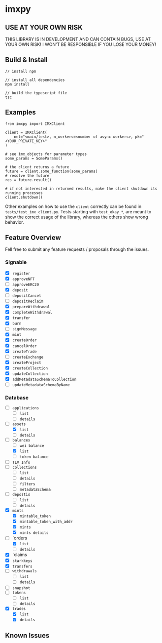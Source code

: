 # imxpy

## USE AT YOUR OWN RISK

THIS LIBRARY IS IN DEVELOPMENT AND CAN CONTAIN BUGS, USE AT YOUR OWN RISK! I WON'T BE RESPONSIBLE IF YOU LOSE YOUR MONEY!

## Build & Install

    // install npm

    // install all dependencies
    npm install

    // build the typescript file
    tsc

## Examples

    from imxpy import IMXClient

    client = IMXClient(
        net="<main/test>, n_workers=<number of async workers>, pk="<YOUR_PRIVATE_KEY>"
    )

    # see imx_objects for parameter types
    some_params = SomeParams()

    # the client returns a future
    future = client.some_function(some_params)
    # resolve the future
    res = future.result()

    # if not interested in returned results, make the client shutdown its running processes
    client.shutdown()

Other examples on how to use the `client` correctly can be found in `tests/test_imx_client.py`. Tests starting with `test_okay_*`, are meant to show the correct usage of the library, whereas the others show wrong behavior.

## Feature Overview

Fell free to submit any feature requests / proposals through the issues.

### Signable

- [x] `register`
- [x] `approveNFT`
- [ ] `approveERC20`
- [x] `deposit`
- [ ] `depositCancel`
- [ ] `depositReclaim`
- [x] `prepareWithdrawal`
- [x] `completeWithdrawal`
- [x] `transfer`
- [x] `burn`
- [ ] `signMessage`
- [x] `mint`
- [x] `createOrder`
- [x] `cancelOrder`
- [x] `createTrade`
- [ ] `createExchange`
- [x] `createProject`
- [x] `createCollection`
- [x] `updateCollection`
- [x] `addMetadataSchemaToCollection`
- [ ] `updateMetadataSchemaByName`

### Database

- [ ] `applications`
  - [ ] `list`
  - [ ] `details`
- [ ] `assets`
  - [x] `list`
  - [ ] `details`
- [ ] `balances`
  - [ ] `wei balance`
  - [x] `list`
  - [ ] `token balance`
- [ ] `TLV Info`
- [ ] `collections`
  - [ ] `list`
  - [ ] `details`
  - [ ] `filters`
  - [ ] `metadataSchema`
- [ ] `depostis`
  - [ ] `list`
  - [ ] `details`
- [x] `mints`
  - [x] `mintable_token`
  - [x] `mintable_token_with_addr`
  - [x] `mints`
  - [x] `mints details`
- [ ] `orders
  - [x] `list`
  - [ ] `details`
- [x] `claims
- [x] `starkkeys`
- [x] `transfers`
- [ ] `withdrawals`
  - [ ] `list`
  - [ ] `details`
- [ ] `snapshot`
- [ ] `tokens`
  - [ ] `list`
  - [ ] `details`
- [x] `trades`
  - [x] `list`
  - [x] `details`

## Known Issues
